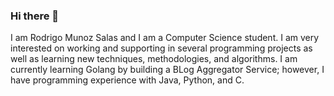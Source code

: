 ### Hi there 👋
I am Rodrigo Munoz Salas and I am a Computer Science student. I am very interested on working and supporting in several programming projects as well as learning new techniques, methodologies, and algorithms.
I am currently learning Golang by building a BLog Aggregator Service; however, I have programming experience with Java, Python, and C.
<!--
**Rodrigo-Munoz-Salas/Rodrigo-Munoz-Salas** is a ✨ _special_ ✨ repository because its `README.md` (this file) appears on your GitHub profile.

Hi everyone! I am very interested on working and supporting in several programming projects as well as learning new techniques, methodologies, algorithms, etc.
that might help not only me but also the people I work with. I am currently learning Java; however, I have some previous knowledge from C and C++.

About me, I started in this world not far ago, but I am willing to learn and collaborate in any project if possible. Some of my hobbies are related to music, sports,
and gaming.
